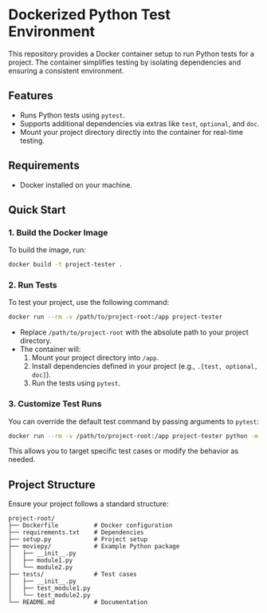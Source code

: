 
# Dockerized Python Test Environment

This repository provides a Docker container setup to run Python tests for a project. The container simplifies testing by isolating dependencies and ensuring a consistent environment.

## Features

- Runs Python tests using `pytest`.
- Supports additional dependencies via extras like `test`, `optional`, and `doc`.
- Mount your project directory directly into the container for real-time testing.

## Requirements

- Docker installed on your machine.

## Quick Start

### 1. Build the Docker Image

To build the image, run:

```bash
docker build -t project-tester .
```

### 2. Run Tests

To test your project, use the following command:

```bash
docker run --rm -v /path/to/project-root:/app project-tester
```

- Replace `/path/to/project-root` with the absolute path to your project directory.
- The container will:
  1. Mount your project directory into `/app`.
  2. Install dependencies defined in your project (e.g., `.[test, optional, doc]`).
  3. Run the tests using `pytest`.

### 3. Customize Test Runs

You can override the default test command by passing arguments to `pytest`:

```bash
docker run --rm -v /path/to/project-root:/app project-tester python -m pytest -k "specific_test_case"
```

This allows you to target specific test cases or modify the behavior as needed.

## Project Structure

Ensure your project follows a standard structure:

```
project-root/
├── Dockerfile          # Docker configuration
├── requirements.txt    # Dependencies
├── setup.py            # Project setup
├── moviepy/            # Example Python package
│   ├── __init__.py
│   ├── module1.py
│   └── module2.py
├── tests/              # Test cases
│   ├── __init__.py
│   ├── test_module1.py
│   └── test_module2.py
└── README.md           # Documentation
```
